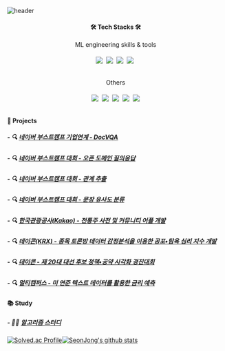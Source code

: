 ![header](https://capsule-render.vercel.app/api?type=waving&color=6667AB&height=250&section=header&text=SeonJong%20Yoo&fontSize=90&fontColor=ffffff6&animation=fadeIn&fontAlignY=38&desc=%20&descAlignY=62&descAlign=62)

<div align="center">
  <h4>🛠 Tech Stacks 🛠</h4>
  ML engineering skills & tools
  <h6><img src="https://img.shields.io/badge/Python-3766AB?style=flat-square&logo=Python&logoColor=white"/></a>&nbsp <img src="https://img.shields.io/badge/PyTorch-EE4C2C?style=flat-square&logo=PyTorch&logoColor=white"/></a>&nbsp <img src="https://img.shields.io/badge/TensorFlow-FF6F00?style=flat-square&logo=TensorFlow&logoColor=white"/></a>&nbsp <img src="https://img.shields.io/badge/scikit_learn-F7931E?style=flat-square&logo=scikit-learn&logoColor=white"/></a>&nbsp</h6>
  Others
  <h6><img src="https://img.shields.io/badge/javaScript-F7DF1E?style=flat-square&logo=javaScript&logoColor=white"/></a>&nbsp <img src="https://img.shields.io/badge/React_Native-61DAFB?style=flat-square&logo=React&logoColor=white"/></a>&nbsp <img src="https://img.shields.io/badge/Git-F05032?style=flat-square&logo=Git&logoColor=white"/></a>&nbsp <img src="https://img.shields.io/badge/MongoDB-47A248?style=flat-square&logo=MongoDB&logoColor=white"/></a>&nbsp <img src="https://img.shields.io/badge/Firebase-FFCA28?style=flat-square&logo=Firebase&logoColor=white"/></h6>
</div>






#### 📂 Projects
##### - 🔍 [네이버 부스트캠프 기업연계 - DocVQA](https://github.com/boostcampaitech4lv23nlp1/final-project-level3-nlp-03)
##### - 🔍 [네이버 부스트캠프 대회 - 오픈 도메인 질의응답](https://github.com/boostcampaitech4lv23nlp1/level2_mrc_nlp-level2-nlp-03)
##### - 🔍 [네이버 부스트캠프 대회 - 관계 추출](https://github.com/boostcampaitech4lv23nlp1/level2_klue_nlp-level2-nlp-03)
##### - 🔍 [네이버 부스트캠프 대회 - 문장 유사도 분류](https://github.com/boostcampaitech4nlp1/level1_semantictextsimilarity_nlp-level1-nlp-06)
##### - 🔍 [한국관광공사(Kakao) - 전통주 사전 및 커뮤니티 어플 개발](https://github.com/Ssunbell/yosul)
##### - 🔍 [데이콘(KRX) - 종목 토론방 데이터 감정분석을 이용한 공포•탐욕 심리 지수 개발](https://github.com/Ssunbell/stl_promise_Visualization)
##### - 🔍 [데이콘 - 제 20대 대선 후보 정책•공약 시각화 경진대회](https://github.com/Ssunbell/stl_promise_Visualization)
##### - 🔍 [멀티캠퍼스 - 미 연준 텍스트 데이터를 활용한 금리 예측](https://github.com/Ssunbell/project_interest_rate)

#### 📚 Study
##### - 🧑‍💻 [알고리즘 스터디](https://github.com/Ssunbell/Algorithm_Study)
[![Solved.ac Profile](http://mazassumnida.wtf/api/generate_badge?boj=yousun9591)](https://solved.ac/yousun9591)[![SeonJong's github stats](https://github-readme-stats.vercel.app/api?username=Ssunbell)](https://github.com/Ssunbell&show_icons=true&theme=tokyonight)

<!--
**Ssunbell/Ssunbell** is a ✨ _special_ ✨ repository because its `README.md` (this file) appears on your GitHub profile.

Here are some ideas to get you started:

- 🔭 I’m currently working on ...
- 🌱 I’m currently learning ...
- 👯 I’m looking to collaborate on ...
- 🤔 I’m looking for help with ...
- 💬 Ask me about ...
- 📫 How to reach me: ...
- 😄 Pronouns: ...
- ⚡ Fun fact: ...
-->
